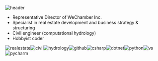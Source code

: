 ![header](https://capsule-render.vercel.app/api?type=waving&color=auto&height=52&section=header&text=Haennim%20Park%20@GitHub&fontSize=30)



+ Representative Director of WeChamber Inc.
+ Specialist in real estate development and business strategy & structuring
+ Civil engineer (computational hydrology)
+ Hobbyist coder



![realestate](https://img.shields.io/badge/-Real_Estate_Development-black)![civil](https://img.shields.io/badge/-Civil_Enginnering-black)![hydrology](https://img.shields.io/badge/-Hydrology-black)![github](https://img.shields.io/badge/-GitHub-black?logo=Github)![csharp](https://img.shields.io/badge/-CSharp-black?logo=CSharp)![dotnet](https://img.shields.io/badge/-.NET-black?logo=dotnet)![python](https://img.shields.io/badge/-Python-black?logo=Python)![vs](https://img.shields.io/badge/-Visual_Studio-black?logo=VisualStudio)![pycharm](https://img.shields.io/badge/-PyCharm-black?logo=PyCharm)
